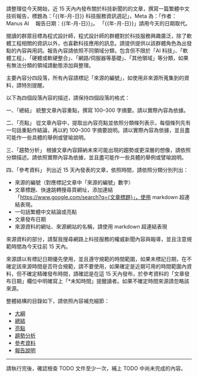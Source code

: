 請整理從今天開始，近 15 天內內發布關於科技新聞的的文章，撰寫一篇繁體中文技術報告，標題為：「{{年-月-日}} 科技服務資訊週記」，Meta 為：「作者：Manus AI 　報告日期：{{年-月-日}}」。 「{{年-月-日}}」請用今天的日期取代。

閱讀的群眾目標為程式設計師，程式設計師的群體對於科技服務興趣廣泛，除了軟體工程相關的資訊以外，也喜歡科技應用的訊息。請提供提供以該群體角色為出發點的內容與用詞。報告內容請依照不同領域分類，包含但不限於「AI 科技」、「軟體工程」、「硬體或軟硬整合」、「網路/伺服器等基礎」、「其他領域」等分類，如果有無法分類的領域請動態添加與整理。

主要內容分四段落，所有內容請標記「來源的編號」，如使用非來源所蒐集到的資料，請特別提醒。

以下為四個段落內容的描述，請保持四個段落的格式：

一、「總結」
統整文章內容重點，撰寫 100–300 字摘要。請以實際內容為依據。

二、「亮點」
從文章內容中，提取出內容亮點並依照分類條列表示，每個條列先有一句話重點作結論，再以約 100–300 字摘要說明。請以實際內容為依據，並且盡可能作一些具體的舉例或譬喻說明。

三、「趨勢分析」
根據文章內容歸納未來可能出現的趨勢或更深層的想像，請依照分類描述。請依照實際內容為依據，並且盡可能作一些具體的舉例或譬喻說明。

四、「參考資料」
列出近 15 天內發表的文章，依照時間，請依照分類分別列出：

- 來源的編號（對應標記文章中「來源的編號」數字）
- 文章標題、快速跳轉搜尋頁網址，添加連結「https://www.google.com/search?q={文章標題}」，使用 markdown 超連結表現。
- 一句話繁體中文結論或亮點
- 文章發布日期
- 來源資料的網址、來源網站的名稱，請使用 markdown 超連結表現

來源資料的部分，請幫我搜尋網路上科技服務的權威新聞內容與報導，並且注意規範時間為今天往前 15 天內。

來源請以有標記日期優先使用，並且遵守規範的時間範圍，如果未標記日期，在不確定該來源時間是否符合規範，請不要使用，如果確定是近期可用的時間範圍內資料，但不確定精確發布時間，請確認是在這 15 天內發布，於參考資料的「文章發布日期」欄位中明確寫上「\*未知時間」提醒讀者。如果不確定時間來源請忽略該來源。

整體結構的目錄如下，請依照內容補充細節：

- [大綱](#大綱)
- [總結](#總結)
- [亮點](#亮點)
- [趨勢分析](#趨勢分析)
- [參考資料](#參考資料)
- [報告說明](#報告說明)

---

請執行完後，確認檢查 TODO 文件至少一次，補上 TODO 中尚未完成的內容。
